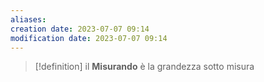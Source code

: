 ```yaml
---
aliases: 
creation date: 2023-07-07 09:14
modification date: 2023-07-07 09:14
---
```


>[!definition]
> il **Misurando** è la grandezza sotto misura